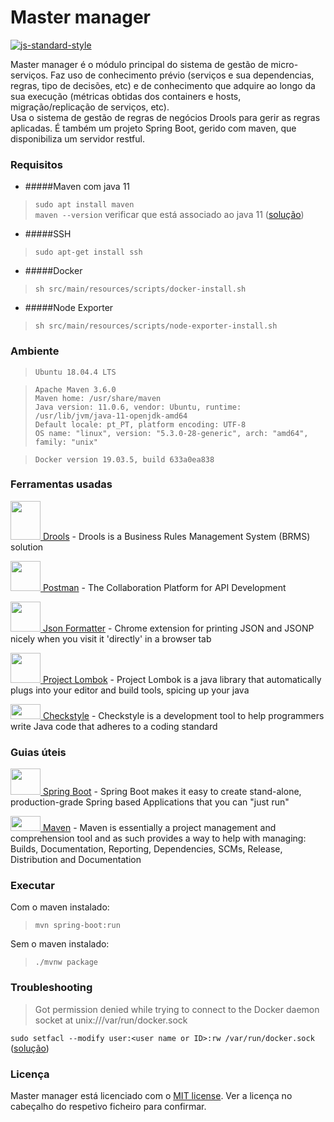 # Master manager   

[![js-standard-style](https://img.shields.io/badge/code%20style-checkstyle-brightgreen.svg)](https://checkstyle.org/)

Master manager é o módulo principal do sistema de gestão de micro-serviços.
Faz uso de conhecimento prévio (serviços e sua dependencias, regras, tipo de decisões, etc) e de conhecimento que adquire ao longo da sua execução (métricas obtidas dos containers e hosts, migração/replicação de serviços, etc).  
Usa o sistema de gestão de regras de negócios Drools para gerir as regras aplicadas. 
É também um projeto Spring Boot, gerido com maven, que disponibiliza um servidor restful.

### Requisitos

- #####Maven com java 11  
>`sudo apt install maven`  
>`maven --version` verificar que está associado ao java 11 ([solução](https://stackoverflow.com/a/49988988))
 
- #####SSH
>`sudo apt-get install ssh`

- #####Docker
>`sh src/main/resources/scripts/docker-install.sh`

- #####Node Exporter
>`sh src/main/resources/scripts/node-exporter-install.sh` 

### Ambiente

>`Ubuntu 18.04.4 LTS`

>`Apache Maven 3.6.0`  
 `Maven home: /usr/share/maven`  
 `Java version: 11.0.6, vendor: Ubuntu, runtime: /usr/lib/jvm/java-11-openjdk-amd64`  
 `Default locale: pt_PT, platform encoding: UTF-8`  
 `OS name: "linux", version: "5.3.0-28-generic", arch: "amd64", family: "unix"`

>`Docker version 19.03.5, build 633a0ea838`

### Ferramentas usadas

[<img src="https://i.imgur.com/71OViyN.png" alt="" width="48" height="62"> Drools](https://www.drools.org/) - Drools is a Business Rules Management System (BRMS) solution

[<img src="https://i.imgur.com/DBrGTaL.png" alt="" width="48" height="48"> Postman](https://www.postman.com/) - The Collaboration Platform for API Development

[<img src="https://i.imgur.com/M7dKRag.png" alt="" width="48" height="48"> Json Formatter](https://github.com/callumlocke/json-formatter) - Chrome extension for printing JSON and JSONP nicely when you visit it 'directly' in a browser tab

[<img src="https://i.imgur.com/JCWN9oL.png" alt="" width="48" height="48"> Project Lombok](https://projectlombok.org/) - Project Lombok is a java library that automatically plugs into your editor and build tools, spicing up your java

[<img src="https://i.imgur.com/6f2iyaR.png" alt="" width="48" height="24"> Checkstyle](https://checkstyle.org/) - Checkstyle is a development tool to help programmers write Java code that adheres to a coding standard

### Guias úteis
[<img src="https://i.imgur.com/WDbhA08.png" alt="" width="48" height="42"> Spring Boot](https://spring.io/projects/spring-boot) - Spring Boot makes it easy to create stand-alone, production-grade Spring based Applications that you can "just run" 

<!--[<img src="https://i.imgur.com/ei7nKF5.png" alt="" width="48" height="42"> Spring HATEOAS](https://spring.io/projects/spring-hateoas) - Spring HATEOAS provides some APIs to ease creating REST representations that follow the HATEOAS principle when working with Spring and especially Spring MVC-->

[<img src="https://i.imgur.com/qFZtEoa.png" alt="" width="48" height="24"> Maven](http://maven.apache.org/guides/getting-started/) - Maven is essentially a project management and comprehension tool and as such provides a way to help with managing: Builds, Documentation, Reporting, Dependencies, SCMs, Release, Distribution and Documentation

### Executar

Com o maven instalado:

> `mvn spring-boot:run`

Sem o maven instalado:

> `./mvnw package`

### Troubleshooting

>Got permission denied while trying to connect to the Docker daemon socket at unix:///var/run/docker.sock

`sudo setfacl --modify user:<user name or ID>:rw /var/run/docker.sock` ([solução](https://stackoverflow.com/a/54504083))

### Licença

Master manager está licenciado com o [MIT license](https://github.com/usmanager/usmanager/LICENSE). Ver a licença no cabeçalho do respetivo ficheiro para confirmar.